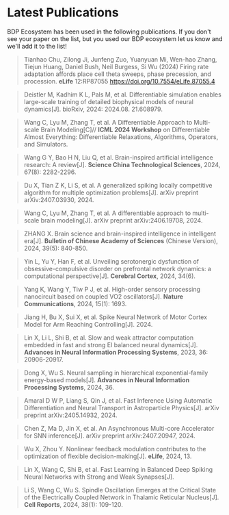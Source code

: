 
# Latest Publications

BDP Ecosystem has been used in the following publications. If you don't see your paper on the list, but you used our BDP ecosystem let us know and we'll add it to the list!


> Tianhao Chu, Zilong Ji, Junfeng Zuo, Yuanyuan Mi, Wen-hao Zhang, Tiejun Huang, Daniel Bush, Neil Burgess, Si Wu (2024) Firing rate adaptation affords place cell theta sweeps, phase precession, and procession. **eLife** 12:RP87055 https://doi.org/10.7554/eLife.87055.4
    
> Deistler M, Kadhim K L, Pals M, et al. Differentiable simulation enables large-scale training of detailed biophysical models of neural dynamics[J]. bioRxiv, 2024: 2024.08. 21.608979. 

> Wang C, Lyu M, Zhang T, et al. A Differentiable Approach to Multi-scale Brain Modeling[C]// **ICML 2024 Workshop** on Differentiable Almost Everything: Differentiable Relaxations, Algorithms, Operators, and Simulators.

> Wang G Y, Bao H N, Liu Q, et al. Brain-inspired artificial intelligence research: A review[J]. **Science China Technological Sciences**, 2024, 67(8): 2282-2296.

> Du X, Tian Z K, Li S, et al. A generalized spiking locally competitive algorithm for multiple optimization problems[J]. arXiv preprint arXiv:2407.03930, 2024.

> Wang C, Lyu M, Zhang T, et al. A differentiable approach to multi-scale brain modeling[J]. arXiv preprint arXiv:2406.19708, 2024.

> ZHANG X. Brain science and brain-inspired intelligence in intelligent era[J]. **Bulletin of Chinese Academy of Sciences** (Chinese Version), 2024, 39(5): 840-850.

> Yin L, Yu Y, Han F, et al. Unveiling serotonergic dysfunction of obsessive-compulsive disorder on prefrontal network dynamics: a computational perspective[J]. **Cerebral Cortex**, 2024, 34(6).

> Yang K, Wang Y, Tiw P J, et al. High-order sensory processing nanocircuit based on coupled VO2 oscillators[J]. **Nature Communications**, 2024, 15(1): 1693.

> Jiang H, Bu X, Sui X, et al. Spike Neural Network of Motor Cortex Model for Arm Reaching Controlling[J]. 2024.

> Lin X, Li L, Shi B, et al. Slow and weak attractor computation embedded in fast and strong EI balanced neural dynamics[J]. **Advances in Neural Information Processing Systems**, 2023, 36: 20906-20917.

> Dong X, Wu S. Neural sampling in hierarchical exponential-family energy-based models[J]. **Advances in Neural Information Processing Systems**, 2024, 36.

> Amaral D W P, Liang S, Qin J, et al. Fast Inference Using Automatic Differentiation and Neural Transport in Astroparticle Physics[J]. arXiv preprint arXiv:2405.14932, 2024.

> Chen Z, Ma D, Jin X, et al. An Asynchronous Multi-core Accelerator for SNN inference[J]. arXiv preprint arXiv:2407.20947, 2024.

> Wu X, Zhou Y. Nonlinear feedback modulation contributes to the optimization of flexible decision-making[J]. **eLife**, 2024, 13.

> Lin X, Wang C, Shi B, et al. Fast Learning in Balanced Deep Spiking Neural Networks with Strong and Weak Synapses[J]. 

> Li S, Wang C, Wu S. Spindle Oscillation Emerges at the Critical State of the Electrically Coupled Network in Thalamic Reticular Nucleus[J]. **Cell Reports**, 2024, 38(1): 109-120.





